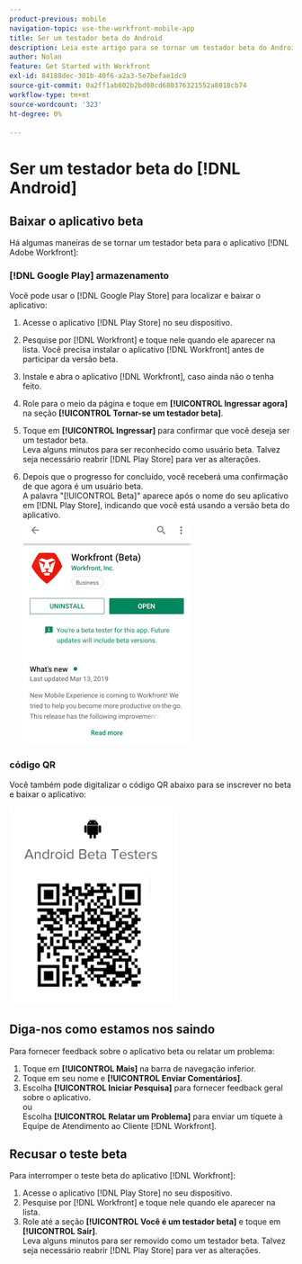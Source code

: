 ```yaml
---
product-previous: mobile
navigation-topic: use-the-workfront-mobile-app
title: Ser um testador beta do Android
description: Leia este artigo para se tornar um testador beta do Android para o  [!DNL Adobe Workfront] aplicativo móvel.
author: Nolan
feature: Get Started with Workfront
exl-id: 84188dec-301b-40f6-a2a3-5e7befae1dc9
source-git-commit: 0a2ff1ab802b2bd08cd680376321552a8018cb74
workflow-type: tm+mt
source-wordcount: '323'
ht-degree: 0%

---
```


# Ser um testador beta do [!DNL Android]

## Baixar o aplicativo beta

Há algumas maneiras de se tornar um testador beta para o aplicativo [!DNL Adobe Workfront]:

### [!DNL Google Play] armazenamento

Você pode usar o [!DNL Google Play Store] para localizar e baixar o aplicativo:

1. Acesse o aplicativo [!DNL Play Store] no seu dispositivo.
1. Pesquise por [!DNL Workfront] e toque nele quando ele aparecer na lista.
Você precisa instalar o aplicativo [!DNL Workfront] antes de participar da versão beta.
1. Instale e abra o aplicativo [!DNL Workfront], caso ainda não o tenha feito.
1. Role para o meio da página e toque em **[!UICONTROL Ingressar agora]** na seção **[!UICONTROL Tornar-se um testador beta]**.

1. Toque em **[!UICONTROL Ingressar]** para confirmar que você deseja ser um testador beta.\
   Leva alguns minutos para ser reconhecido como usuário beta. Talvez seja necessário reabrir [!DNL Play Store] para ver as alterações.

1. Depois que o progresso for concluído, você receberá uma confirmação de que agora é um usuário beta.\
   A palavra &quot;[!UICONTROL Beta]&quot; aparece após o nome do seu aplicativo em [!DNL Play Store], indicando que você está usando a versão beta do aplicativo.\
   ![testador beta do Android](assets/android-beta-tester-adobe-350x468.png)

### código QR

Você também pode digitalizar o código QR abaixo para se inscrever no beta e baixar o aplicativo:

![Android QR code](assets/android-qr-code-350x409.png)

## Diga-nos como estamos nos saindo

Para fornecer feedback sobre o aplicativo beta ou relatar um problema:

1. Toque em **[!UICONTROL Mais]** na barra de navegação inferior.
1. Toque em seu nome e **[!UICONTROL Enviar Comentários]**.
1. Escolha **[!UICONTROL Iniciar Pesquisa]** para fornecer feedback geral sobre o aplicativo.\
   ou\
   Escolha **[!UICONTROL Relatar um Problema]** para enviar um tíquete à Equipe de Atendimento ao Cliente [!DNL Workfront].

## Recusar o teste beta

Para interromper o teste beta do aplicativo [!DNL Workfront]:

1. Acesse o aplicativo [!DNL Play Store] no seu dispositivo.
1. Pesquise por [!DNL Workfront] e toque nele quando ele aparecer na lista.
1. Role até a seção **[!UICONTROL Você é um testador beta]** e toque em **[!UICONTROL Sair]**.\
   Leva alguns minutos para ser removido como um testador beta. Talvez seja necessário reabrir [!DNL Play Store] para ver as alterações.
